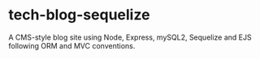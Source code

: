 # tech-blog-sequelize

A CMS-style blog site using Node, Express, mySQL2, Sequelize and EJS following ORM and MVC conventions.
